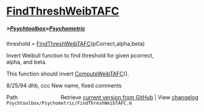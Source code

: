 # [FindThreshWeibTAFC](FindThreshWeibTAFC)
##### >[Psychtoolbox](Psychtoolbox)>[Psychometric](Psychometric)

threshold = [FindThreshWeibTAFC](FindThreshWeibTAFC)(pCorrect,alpha,beta)  
  
Invert Weibull function to find threshold for given pcorrect,  
alpha, and beta.  
  
This function should invert [ComputeWeibTAFC](ComputeWeibTAFC)().  
  
8/25/94 dhb, ccc    New name, fixed comments  




<div class="code_header" style="text-align:right;">
  <span style="float:left;">Path&nbsp;&nbsp;</span> <span class="counter">Retrieve <a href=
  "https://raw.github.com/Psychtoolbox-3/Psychtoolbox-3/beta/Psychtoolbox/Psychometric/FindThreshWeibTAFC.m">current version from GitHub</a> | View <a href=
  "https://github.com/Psychtoolbox-3/Psychtoolbox-3/commits/beta/Psychtoolbox/Psychometric/FindThreshWeibTAFC.m">changelog</a></span>
</div>
<div class="code">
  <code>Psychtoolbox/Psychometric/FindThreshWeibTAFC.m</code>
</div>

